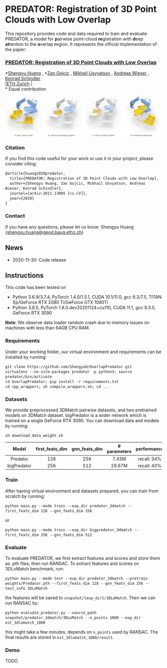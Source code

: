 # PREDATOR: Registration of 3D Point Clouds with Low Overlap
This repository provides code and data required to train and evaluate PREDATOR, a  model  for  **p**airwise point-cloud **re**gistration with **d**eep **at**tention to the **o**verlap **r**egion. It represents the official implementation of the paper:

### [PREDATOR: Registration of 3D Point Clouds with Low Overlap](https://arxiv.org/abs/2011.13005)

\*[Shengyu Huang](https://shengyuh.github.io)
, \*[Zan Gojcic](https://zgojcic.github.io/)
, [Mikhail Usvyatsov](https://aelphy.github.io)
, [Andreas Wieser](https://gseg.igp.ethz.ch/people/group-head/prof-dr--andreas-wieser.html)
, [Konrad Schindler](https://prs.igp.ethz.ch/group/people/person-detail.schindler.html)\
|[ETH Zurich](https://igp.ethz.ch/) |\
\* Equal contribution



![Predator_teaser](figures/teaser_predator.jpg?raw=true)


### Citation

If you find this code useful for your work or use it in your project, please consider citing:

```shell
@article{huang2020predator,
  title={PREDATOR: Registration of 3D Point Clouds with Low Overlap},
  author={Shengyu Huang, Zan Gojcic, Mikhail Usvyatsov, Andreas Wieser, Konrad Schindler},
  journal={arXiv:2011.13005 [cs.CV]},
  year={2020}
}
```

### Contact
If you have any questions, please let us know: Shengyu Huang {shengyu.huang@geod.baug.ethz.ch}

## News
- 2020-11-30: Code release

## Instructions
This code has been tested on 
- Python 3.6.9/3.7.4, PyTorch 1.4.0/1.5.1, CUDA 10.1/11.0, gcc 6.3/7.5, TITAN Xp/GeForce RTX 2080 Ti/GeForce GTX 1080Ti
- Python 3.8.5, PyTorch 1.8.0.dev20201124+cu110, CUDA 11.1, gcc 9.3.0, GeForce RTX 3090

**Note**: We observe data loader random crash due to memory issues on machines with less than 64GB CPU RAM.

### Requirements
Under your working folder, our virtual environment and requirements can be installed by running:
```shell
git clone https://github.com/ShengyuH/OverlapPredator.git
virtualenv --no-site-packages predator -p python3; source predator/bin/activate
cd OverlapPredator; pip install -r requirements.txt
cd cpp_wrappers; sh compile_wrappers.sh; cd ..
```

### Datasets
We provide preprocessed 3DMatch pairwise datasets, and two pretrained models on 3DMatch dataset. bigPredator is a wider network which is trained on a single GeForce RTX 3090. You can download data and models by running:
```shell
sh download_data_weight.sh
```

| Model       | first_feats_dim   | gnn_feats_dim | # parameters| performance |
|:-----------:|:-------------------:|:-------:|:-------:|:-------:|
| Predator | 128               | 256 | 7.43M| recall: 34%|
| bigPredator | 256                | 512 | 29.67M| recall: 40%|


### Train
After having virtual environment and datasets prepared, you can train from scratch by running:
```shell
python main.py --mode train --exp_dir predator_3dmatch --first_feats_dim 128 --gnn_feats_dim 256
```
or 
```shell
python main.py --mode train --exp_dir bigpredator_3dmatch --first_feats_dim 256 --gnn_feats_dim 512
```

### Evaluate
To evaluate PREDATOR, we first extract features and scores and store them as .pth files, then run RANSAC. To extract features and scores on 3DLoMatch benchmark, run: 
```shell
python main.py --mode test --exp_dir predator_3dmatch --pretrain weights/Predator.pth --first_feats_dim 128 --gnn_feats_dim 256 --test_info 3DLoMatch
```
the features will be saved to ```snapshot/{exp_dir}/3DLoMatch```. Then we can run RANSAC by:
```shell
python evaluate_predator.py --source_path snapshot/predator_3dmatch/3DLoMatch --n_points 1000 --exp_dir est_3dlomatch_1000
```
this might take a few minutes, depends on ```n_points``` used by RANSAC. The final results are stored in ```est_3dlomatch_1000/result```.

### 
### Demo
TODO





